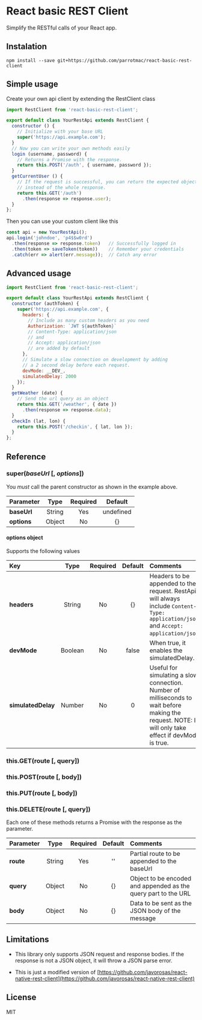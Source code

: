 # React basic REST Client

Simplify the RESTful calls of your React app.

## Instalation

```
npm install --save git+https://github.com/parrotmac/react-basic-rest-client
```

## Simple usage

Create your own api client by extending the RestClient class

```javascript
import RestClient from 'react-basic-rest-client';

export default class YourRestApi extends RestClient {
  constructor () {
    // Initialize with your base URL
    super('https://api.example.com');
  }
  // Now you can write your own methods easily
  login (username, password) {
    // Returns a Promise with the response.
    return this.POST('/auth', { username, password });
  }
  getCurrentUser () {
    // If the request is successful, you can return the expected object
    // instead of the whole response.
    return this.GET('/auth')
      .then(response => response.user);
  }
};
```

Then you can use your custom client like this

```javascript
const api = new YourRestApi();
api.login('johndoe', 'p4$$w0rd')
  .then(response => response.token)   // Successfully logged in
  .then(token => saveToken(token))    // Remember your credentials
  .catch(err => alert(err.message));  // Catch any error
```

## Advanced usage

```javascript
import RestClient from 'react-basic-rest-client';

export default class YourRestApi extends RestClient {
  constructor (authToken) {
    super('https://api.example.com', {
      headers: {
        // Include as many custom headers as you need
        Authorization: `JWT ${authToken}`
        // Content-Type: application/json
        // and
        // Accept: application/json
        // are added by default
      },
      // Simulate a slow connection on development by adding
      // a 2 second delay before each request.
      devMode: __DEV_,
      simulatedDelay: 2000
    });
  }
  getWeather (date) {
    // Send the url query as an object
    return this.GET('/weather', { date })
      .then(response => response.data);
  }
  checkIn (lat, lon) {
    return this.POST('/checkin', { lat, lon });
  }
};
```

## Reference

### super(_baseUrl_ [, _options_])

You _must_ call the parent constructor as shown in the example above.

| Parameter   |  Type  | Required |  Default  |
|:------------|:------:|:--------:|:---------:|
| **baseUrl** | String |    Yes   | undefined |
| **options** | Object |    No    |     {}    |

#### options object

Supports the following values

|       Key          |   Type  | Required | Default |                                                                                                                                           Comments                                                                                                                                          |
|:-------------------|:-------:|:--------:|:-------:|:--------------------------------------------------------------------------------------------------------------------------------------------------------------------------------------------------------------------------------------------------------------------------------------------|
| **headers**        | String  |    No    |    {}   | Headers to be appended to the request. RestApi will always include `Content-Type: application/json` and `Accept: application/json`.                                                                                                                                                         |
| **devMode**        | Boolean |    No    |  false  | When true, it enables the simulatedDelay.
| **simulatedDelay** | Number  |    No    |    0    | Useful for simulating a slow connection. Number of milliseconds to wait before making the request. NOTE: It will only take effect if devMode is true.

### this.GET(route [, query])
### this.POST(route [, body])
### this.PUT(route [, body])
### this.DELETE(route [, query])

Each one of these methods returns a Promise with the response as the parameter.

|  Parameter |  Type  | Required | Default |                            Comments                            |
|:-----------|:------:|:--------:|:-------:|:---------------------------------------------------------------|
| **route**  | String |    Yes   |    ''   | Partial route to be appended to the baseUrl                    |
| **query**  | Object |    No    |    {}   | Object to be encoded and appended as the query part to the URL |
| **body**   | Object |    No    |    {}   | Data to be sent as the JSON body of the message                |

## Limitations

* This library only supports JSON request and response bodies. If the response is not
a JSON object, it will throw a JSON parse error.

* This is just a modified version of [https://github.com/javorosas/react-native-rest-client](https://github.com/javorosas/react-native-rest-client)

## License

MIT
